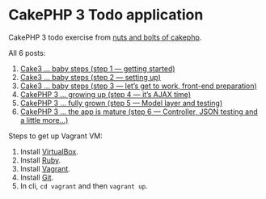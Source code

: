 # CakePHP 3 Todo application
CakePHP 3 todo exercise from [nuts and bolts of cakephp](http://zenofcoding.com).

All 6 posts:

1. [Cake3 … baby steps (step 1 — getting started)](http://zenofcoding.com/2014/11/06/cake3-baby-steps-step-1-getting-started/)
1. [Cake3 … baby steps (step 2 — setting up)](http://zenofcoding.com/2014/11/07/cake3-baby-steps-step-2-setting-up/)
1. [Cake3 … baby steps (step 3 — let’s get to work, front-end preparation)](http://zenofcoding.com/2014/11/29/cake3-baby-steps-step-3-lets-get-to-work-front-end-preparation/)
1. [CakePHP 3 … growing up (step 4 — it’s AJAX time)](http://zenofcoding.com/2014/12/02/cakephp-3-growing-up-step-4-its-ajax-time/)
1. [CakePHP 3 … fully grown (step 5 — Model layer and testing)](http://zenofcoding.com/2014/12/05/cakephp-3-fully-grown-model-layer-and-testing/)
1. [CakePHP 3 … the app is mature (step 6 — Controller, JSON testing and a little more…)](http://zenofcoding.com/2014/12/07/cakephp-3-the-app-is-mature-step-6-controller-json-testing-and-a-little-more/)

Steps to get up Vagrant VM:

1. Install [VirtualBox](https://www.virtualbox.org/wiki/Downloads).
1. Install [Ruby](https://www.ruby-lang.org/en/documentation/installation/).
1. Install [Vagrant](http://www.vagrantup.com/downloads.html).
1. Install [Git](https://git-scm.com/downloads).
1. In cli, ``cd vagrant`` and then ``vagrant up``.